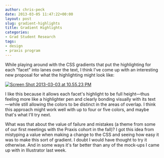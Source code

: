 ```yaml
---
author: chris-peck
date: 2013-03-05 11:47:22+00:00
layout: post
slug: gradient-highlights
title: Gradient Highlights
categories:
- Grad Student Research
tags:
- design
- praxis program
---
```


While playing around with the CSS gradients that put the highlighting for each "facet" into lanes over the text, I think I've come up with an interesting new proposal for what the highlighting might look like:

[![Screen Shot 2013-03-03 at 10.55.23 PM](http://static.scholarslab.org/wp-content/uploads/2013/03/Screen-Shot-2013-03-03-at-10.55.23-PM.png)](http://static.scholarslab.org/wp-content/uploads/2013/03/Screen-Shot-2013-03-03-at-10.55.23-PM.png)

I like this because it allows each facet's highlight to be full height&mdash;thus feeling more like a highlighter pen and clearly bonding visually with its text&mdash;while still allowing the colors to be distinct in the areas of overlap. I think this approach might work well with up to four or five colors, and maybe that's what I'll try next.

What was that about the value of failure and mistakes (a theme from some of our first meetings with the Praxis cohort in the fall)? I got this idea from mistyping a value when making a change to the CSS and seeing how easy it was to make this sort of gradient. I doubt I would have thought to try it otherwise. And in some ways it's far better than any of the mock-ups I came up with in Illustrator last week.

